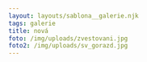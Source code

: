 ```yaml
---
layout: layouts/sablona__galerie.njk
tags: galerie
title: nová
foto: /img/uploads/zvestovani.jpg
foto2: /img/uploads/sv_gorazd.jpg
---
```

